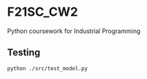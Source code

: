 # F21SC_CW2

Python coursework for Industrial Programming

## Testing

```bash
python ./src/test_model.py
```
